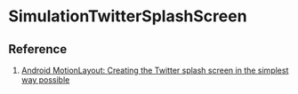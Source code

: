 # SimulationTwitterSplashScreen

## Reference

1. [Android MotionLayout: Creating the Twitter splash screen in the simplest way possible](https://proandroiddev.com/android-motionlayout-twitter-splash-screen-b5755ed56ee8)
